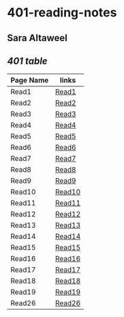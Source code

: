 # 401-reading-notes
## Sara Altaweel
## *401 table*

| Page Name | links |
|-----------|-------|
| Read1     | [Read1](https://saraaltaweel.github.io/401-reading-notes/read1) |
| Read2     | [Read2](https://saraaltaweel.github.io/401-reading-notes/read2) |
| Read3     | [Read3](https://saraaltaweel.github.io/401-reading-notes/read3) |
| Read4     | [Read4](https://saraaltaweel.github.io/401-reading-notes/read4) |
| Read5     | [Read5](https://saraaltaweel.github.io/401-reading-notes/read5) |
| Read6     | [Read6](https://saraaltaweel.github.io/401-reading-notes/read6) |
| Read7     | [Read7](https://saraaltaweel.github.io/401-reading-notes/read7) |
| Read8     | [Read8](https://saraaltaweel.github.io/401-reading-notes/read8) |
| Read9     | [Read9](https://saraaltaweel.github.io/401-reading-notes/read9) |
| Read10     | [Read10](https://saraaltaweel.github.io/401-reading-notes/read10) |
| Read11     | [Read11](https://saraaltaweel.github.io/401-reading-notes/read11) |
| Read12     | [Read12](https://saraaltaweel.github.io/401-reading-notes/read12) |
| Read13     | [Read13](https://saraaltaweel.github.io/401-reading-notes/read13) |
| Read14     | [Read14](https://saraaltaweel.github.io/401-reading-notes/read14) |
| Read15     | [Read15](https://saraaltaweel.github.io/401-reading-notes/read15) |
| Read16     | [Read16](https://saraaltaweel.github.io/401-reading-notes/read16) |
| Read17     | [Read17](https://saraaltaweel.github.io/401-reading-notes/read17) |
| Read18     | [Read18](https://saraaltaweel.github.io/401-reading-notes/read18) |
| Read19     | [Read19](https://saraaltaweel.github.io/401-reading-notes/read19) |
| Read26     | [Read26](https://saraaltaweel.github.io/401-reading-notes/read26) |